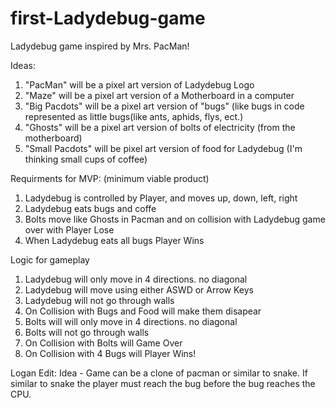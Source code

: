 # first-Ladydebug-game
Ladydebug game inspired by Mrs. PacMan!

Ideas:
1. "PacMan" will be a pixel art version of Ladydebug Logo
2. "Maze" will be a pixel art version of a Motherboard in a computer
3. "Big Pacdots" will be a pixel art version of "bugs" (like bugs in code represented as little bugs(like ants, aphids, flys, ect.)
4. "Ghosts" will be a pixel art version of bolts of electricity (from the motherboard)
5. "Small Pacdots" will be pixel art version of food for Ladydebug (I'm thinking small cups of coffee)

Requirments for MVP: (minimum viable product)
1. Ladydebug is controlled by Player, and moves up, down, left, right
2. Ladydebug eats bugs and coffe
3. Bolts move like Ghosts in Pacman and on collision with Ladydebug game over with Player Lose
4. When Ladydebug eats all bugs Player Wins

Logic for gameplay
1. Ladydebug will only move in 4 directions. no diagonal
2. Ladydebug will move using either ASWD or Arrow Keys
3. Ladydebug will not go through walls
4. On Collision with Bugs and Food will make them disapear
5. Bolts will will only move in 4 directions. no diagonal
6. Bolts will not go through walls
7. On Collision with Bolts will Game Over
8. On Collision with 4 Bugs will Player Wins!


Logan Edit: Idea - Game can be a clone of pacman or similar to snake. If similar to snake the player must reach the bug before the bug reaches the CPU. 
